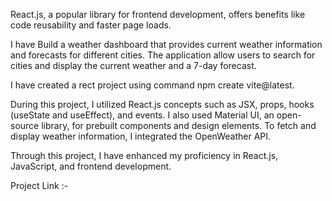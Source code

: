 React.js, a popular library for frontend development, offers benefits like code reusability and faster page loads.

I have Build a weather dashboard that provides current weather information and forecasts for 
different cities. The application allow users to search for cities and display the 
current weather and a 7-day forecast. 

I have created a rect project using command npm create vite@latest.
 
During this project, I utilized React.js concepts such as JSX, props, hooks (useState and useEffect), and events.
I also used Material UI, an open-source library, for prebuilt components and design elements.
To fetch and display weather information, I integrated the OpenWeather API.

Through this project, I have enhanced my proficiency in React.js, JavaScript, and frontend development.

Project Link :- 